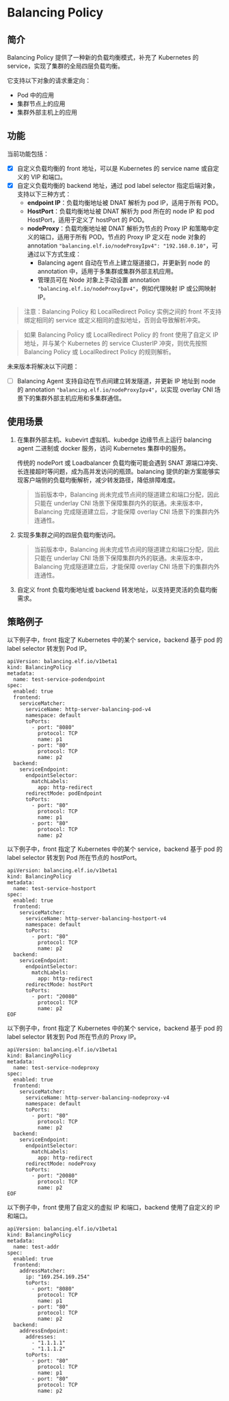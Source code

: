 # Balancing Policy

## 简介

Balancing Policy 提供了一种新的负载均衡模式，补充了 Kubernetes 的 service，实现了集群的全局四层负载均衡。

它支持以下对象的请求重定向：
* Pod 中的应用
* 集群节点上的应用
* 集群外部主机上的应用

## 功能

当前功能包括：
* [x] 自定义负载均衡的 front 地址，可以是 Kubernetes 的 service name 或自定义的 VIP 和端口。
* [x] 自定义负载均衡的 backend 地址，通过 pod label selector 指定后端对象，支持以下三种方式：
    * **endpoint IP**：负载均衡地址被 DNAT 解析为 pod IP，适用于所有 POD。
    * **HostPort**：负载均衡地址被 DNAT 解析为 pod 所在的 node IP 和 pod HostPort，适用于定义了 hostPort 的 POD。
    * **nodeProxy**：负载均衡地址被 DNAT 解析为节点的 Proxy IP 和策略中定义的端口，适用于所有 POD。节点的 Proxy IP 定义在 node 对象的 annotation `"balancing.elf.io/nodeProxyIpv4": "192.168.0.10"`，可通过以下方式生成：
        * Balancing agent 自动在节点上建立隧道接口，并更新到 node 的 annotation 中，适用于多集群或集群外部主机应用。
        * 管理员可在 Node 对象上手动设置 annotation `"balancing.elf.io/nodeProxyIpv4"`，例如代理映射 IP 或公网映射 IP。

> 注意：Balancing Policy 和 LocalRedirect Policy 实例之间的 front 不支持绑定相同的 service 或定义相同的虚拟地址，否则会导致解析冲突。

> 如果 Balancing Policy 或 LocalRedirect Policy 的 front 使用了自定义 IP 地址，并与某个 Kubernetes 的 service ClusterIP 冲突，则优先按照 Balancing Policy 或 LocalRedirect Policy 的规则解析。

未来版本将解决以下问题：
* [ ] Balancing Agent 支持自动在节点间建立转发隧道，并更新 IP 地址到 node 的 annotation `"balancing.elf.io/nodeProxyIpv4"`，以实现 overlay CNI 场景下的集群外部主机应用和多集群通信。

## 使用场景

1. 在集群外部主机、kubevirt 虚拟机、kubedge 边缘节点上运行 balancing agent 二进制或 docker 服务，访问 Kubernetes 集群中的服务。

   传统的 nodePort 或 Loadbalancer 负载均衡可能会遇到 SNAT 源端口冲突、长连接超时等问题，成为高并发访问的瓶颈。balancing 提供的新方案能够实现客户端侧的负载均衡解析，减少转发路径，降低排障难度。

    > 当前版本中，Balancing 尚未完成节点间的隧道建立和端口分配，因此只能在 underlay CNI 场景下保障集群内外的联通。未来版本中，Balancing 完成隧道建立后，才能保障 overlay CNI 场景下的集群内外连通性。

2. 实现多集群之间的四层负载均衡访问。

   > 当前版本中，Balancing 尚未完成节点间的隧道建立和端口分配，因此只能在 underlay CNI 场景下保障集群内外的联通。未来版本中，Balancing 完成隧道建立后，才能保障 overlay CNI 场景下的集群内外连通性。

3. 自定义 front 负载均衡地址或 backend 转发地址，以支持更灵活的负载均衡需求。

## 策略例子

以下例子中，front 指定了 Kubernetes 中的某个 service，backend 基于 pod 的 label selector 转发到 Pod IP。

```shell
apiVersion: balancing.elf.io/v1beta1
kind: BalancingPolicy
metadata:
  name: test-service-podendpoint
spec:
  enabled: true
  frontend:
    serviceMatcher:
      serviceName: http-server-balancing-pod-v4
      namespace: default
      toPorts:
        - port: "8080"
          protocol: TCP
          name: p1
        - port: "80"
          protocol: TCP
          name: p2
  backend:
    serviceEndpoint:
      endpointSelector:
        matchLabels:
          app: http-redirect
      redirectMode: podEndpoint
      toPorts:
        - port: "80"
          protocol: TCP
          name: p1
        - port: "80"
          protocol: TCP
          name: p2
```

以下例子中，front 指定了 Kubernetes 中的某个 service，backend 基于 pod 的 label selector 转发到 Pod 所在节点的 hostPort。

```shell
apiVersion: balancing.elf.io/v1beta1
kind: BalancingPolicy
metadata:
  name: test-service-hostport
spec:
  enabled: true
  frontend:
    serviceMatcher:
      serviceName: http-server-balancing-hostport-v4
      namespace: default
      toPorts:
        - port: "80"
          protocol: TCP
          name: p2
  backend:
    serviceEndpoint:
      endpointSelector:
        matchLabels:
          app: http-redirect
      redirectMode: hostPort
      toPorts:
        - port: "20080"
          protocol: TCP
          name: p2
EOF
```

以下例子中，front 指定了 Kubernetes 中的某个 service，backend 基于 pod 的 label selector 转发到 Pod 所在节点的 Proxy IP。

```shell
apiVersion: balancing.elf.io/v1beta1
kind: BalancingPolicy
metadata:
  name: test-service-nodeproxy
spec:
  enabled: true
  frontend:
    serviceMatcher:
      serviceName: http-server-balancing-nodeproxy-v4
      namespace: default
      toPorts:
        - port: "80"
          protocol: TCP
          name: p2
  backend:
    serviceEndpoint:
      endpointSelector:
        matchLabels:
          app: http-redirect
      redirectMode: nodeProxy
      toPorts:
        - port: "20080"
          protocol: TCP
          name: p2
EOF
```

以下例子中，front 使用了自定义的虚拟 IP 和端口，backend 使用了自定义的 IP 和端口。

```shell
apiVersion: balancing.elf.io/v1beta1
kind: BalancingPolicy
metadata:
  name: test-addr
spec:
  enabled: true
  frontend:
    addressMatcher:
      ip: "169.254.169.254"
      toPorts:
        - port: "8080"
          protocol: TCP
          name: p1
        - port: "80"
          protocol: TCP
          name: p2
  backend:
    addressEndpoint:
      addresses:
        - "1.1.1.1"
        - "1.1.1.2"
      toPorts:
        - port: "80"
          protocol: TCP
          name: p1
        - port: "80"
          protocol: TCP
          name: p2
```
